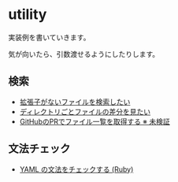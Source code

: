 # utility

実装例を書いていきます。

気が向いたら、引数渡せるようにしたりします。

## 検索

- [拡張子がないファイルを検索したい](https://github.com/himejima/shell/blob/master/search/non-exist-file.sh)
- [ディレクトリごとファイルの差分を見たい](https://github.com/himejima/shell/blob/master/search/diff-directory.sh)
- [GitHubのPRでファイル一覧を取得する ※ 未検証](https://github.com/himejima/shell/blob/master/search/pr-file.js)

## 文法チェック

- [YAML の文法をチェックする (Ruby)](https://blog.tamesuu.com/2020/01/14/536/)

